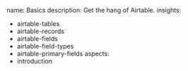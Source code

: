 name: Basics
description: Get the hang of Airtable.
insights:
  - airtable-tables
  - airtable-records
  - airtable-fields
  - airtable-field-types
  - airtable-primary-fields
aspects:
  - introduction
 

